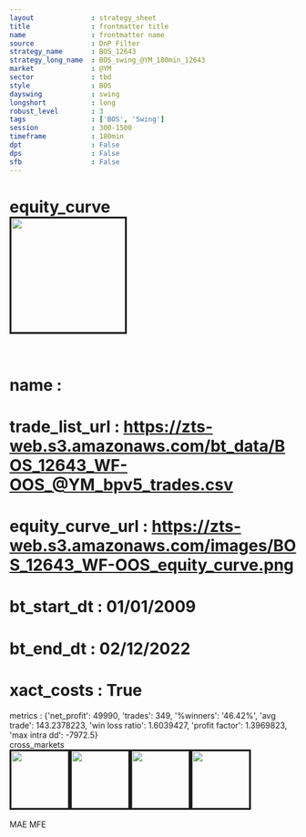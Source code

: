 ```yaml
---
layout              : strategy_sheet
title               : frontmatter title
name                : frontmatter name
source              : DnP Filter
strategy_name       : BOS_12643
strategy_long_name  : BOS_swing_@YM_180min_12643
market              : @YM
sector              : tbd
style               : BOS
dayswing            : swing
longshort           : long
robust_level        : 3
tags                : ['BOS', 'Swing']
session             : 300-1500
timeframe           : 180min
dpt                 : False
dps                 : False
sfb                 : False
---
```

equity_curve<br>
<img src='https://zts-web.s3.amazonaws.com/images/BOS_12643_WF-OOS_equity_curve.png' alt='' border=3 height=200><br><br>
================
name                : <br>
================
trade_list_url      : https://zts-web.s3.amazonaws.com/bt_data/BOS_12643_WF-OOS_@YM_bpv5_trades.csv<br>
================
equity_curve_url    : https://zts-web.s3.amazonaws.com/images/BOS_12643_WF-OOS_equity_curve.png<br>
================
bt_start_dt         : 01/01/2009<br>
================
bt_end_dt           : 02/12/2022<br>
================
xact_costs          : True<br>
================
metrics             : {'net_profit': 49990, 'trades': 349, '%winners': '46.42%', 'avg trade': 143.2378223, 'win loss ratio': 1.6039427, 'profit factor': 1.3969823, 'max intra dd': -7972.5}<br>
cross_markets<br>
<img src='https://zts-web.s3.amazonaws.com/images/BOS_12643_GrpStress_@RTY_equity_curve.png' alt='' border=3 height=100><img src='https://zts-web.s3.amazonaws.com/images/BOS_12643_GrpStress_@ES_equity_curve.png' alt='' border=3 height=100><img src='https://zts-web.s3.amazonaws.com/images/BOS_12643_GrpStress_@NQ_equity_curve.png' alt='' border=3 height=100><img src='https://zts-web.s3.amazonaws.com/images/BOS_12643_GrpStress_@EMD_equity_curve.png' alt='' border=3 height=100><br><br>
MAE
MFE
